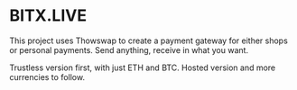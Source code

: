 # BITX.LIVE

This project uses Thowswap to create a payment gateway for either shops or personal payments.
Send anything, receive in what you want.

Trustless version first, with just ETH and BTC. Hosted version and more currencies to follow.



